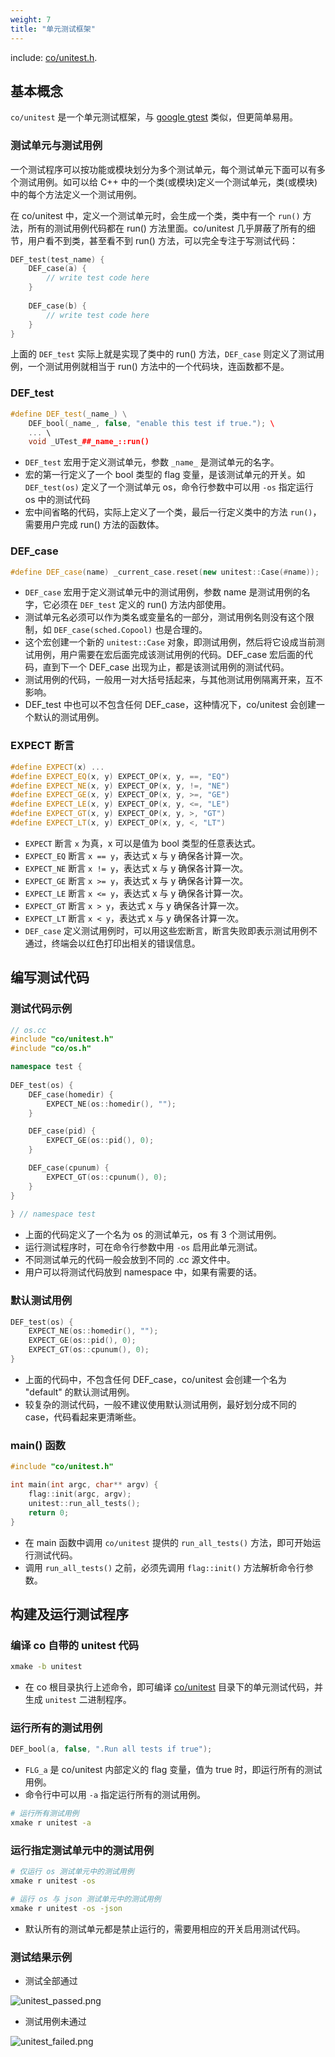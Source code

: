 ```yaml
---
weight: 7
title: "单元测试框架"
---
```


include: [co/unitest.h](https://github.com/idealvin/co/blob/master/include/co/unitest.h).


## 基本概念


`co/unitest` 是一个单元测试框架，与 [google gtest](https://github.com/google/googletest) 类似，但更简单易用。




### 测试单元与测试用例


一个测试程序可以按功能或模块划分为多个测试单元，每个测试单元下面可以有多个测试用例。如可以给 C++ 中的一个类(或模块)定义一个测试单元，类(或模块)中的每个方法定义一个测试用例。


在 co/unitest 中，定义一个测试单元时，会生成一个类，类中有一个 `run()` 方法，所有的测试用例代码都在 run() 方法里面。co/unitest 几乎屏蔽了所有的细节，用户看不到类，甚至看不到 run() 方法，可以完全专注于写测试代码：
```cpp
DEF_test(test_name) {
    DEF_case(a) {
        // write test code here
    }
    
    DEF_case(b) {
        // write test code here
    }
}
```
上面的 `DEF_test` 实际上就是实现了类中的 run() 方法，`DEF_case` 则定义了测试用例，一个测试用例就相当于 run() 方法中的一个代码块，连函数都不是。




### DEF_test
```cpp
#define DEF_test(_name_) \
    DEF_bool(_name_, false, "enable this test if true."); \ 
	... \ 
    void _UTest_##_name_::run()
```

- `DEF_test` 宏用于定义测试单元，参数 `_name_` 是测试单元的名字。
- 宏的第一行定义了一个 bool 类型的 flag 变量，是该测试单元的开关。如 `DEF_test(os)` 定义了一个测试单元 os，命令行参数中可以用 `-os` 指定运行 os 中的测试代码
- 宏中间省略的代码，实际上定义了一个类，最后一行定义类中的方法 `run()`，需要用户完成 run() 方法的函数体。





### DEF_case
```cpp
#define DEF_case(name) _current_case.reset(new unitest::Case(#name));
```

- `DEF_case` 宏用于定义测试单元中的测试用例，参数 name 是测试用例的名字，它必须在 `DEF_test` 定义的 run() 方法内部使用。
- 测试单元名必须可以作为类名或变量名的一部分，测试用例名则没有这个限制，如 `DEF_case(sched.Copool)` 也是合理的。
- 这个宏创建一个新的 `unitest::Case` 对象，即测试用例，然后将它设成当前测试用例，用户需要在宏后面完成该测试用例的代码。DEF_case 宏后面的代码，直到下一个 DEF_case 出现为止，都是该测试用例的测试代码。
- 测试用例的代码，一般用一对大括号括起来，与其他测试用例隔离开来，互不影响。
- DEF_test 中也可以不包含任何 DEF_case，这种情况下，co/unitest 会创建一个默认的测试用例。





### EXPECT 断言
```cpp
#define EXPECT(x) ...
#define EXPECT_EQ(x, y) EXPECT_OP(x, y, ==, "EQ")
#define EXPECT_NE(x, y) EXPECT_OP(x, y, !=, "NE")
#define EXPECT_GE(x, y) EXPECT_OP(x, y, >=, "GE")
#define EXPECT_LE(x, y) EXPECT_OP(x, y, <=, "LE")
#define EXPECT_GT(x, y) EXPECT_OP(x, y, >, "GT")
#define EXPECT_LT(x, y) EXPECT_OP(x, y, <, "LT")
```

- `EXPECT` 断言 `x` 为真，x 可以是值为 bool 类型的任意表达式。
- `EXPECT_EQ` 断言 `x == y`，表达式 x 与 y 确保各计算一次。
- `EXPECT_NE` 断言 `x != y`，表达式 x 与 y 确保各计算一次。
- `EXPECT_GE` 断言 `x >= y`，表达式 x 与 y 确保各计算一次。
- `EXPECT_LE` 断言 `x <= y`，表达式 x 与 y 确保各计算一次。
- `EXPECT_GT` 断言 `x > y`，表达式 x 与 y 确保各计算一次。
- `EXPECT_LT` 断言 `x < y`，表达式 x 与 y 确保各计算一次。
- `DEF_case` 定义测试用例时，可以用这些宏断言，断言失败即表示测试用例不通过，终端会以红色打印出相关的错误信息。







## 编写测试代码


### 测试代码示例
```cpp
// os.cc
#include "co/unitest.h"
#include "co/os.h"

namespace test {
    
DEF_test(os) {
    DEF_case(homedir) {
        EXPECT_NE(os::homedir(), "");
    }

    DEF_case(pid) {
        EXPECT_GE(os::pid(), 0);
    }

    DEF_case(cpunum) {
        EXPECT_GT(os::cpunum(), 0);
    }
}
    
} // namespace test
```

- 上面的代码定义了一个名为 os 的测试单元，os 有 3 个测试用例。
- 运行测试程序时，可在命令行参数中用 `-os` 启用此单元测试。
- 不同测试单元的代码一般会放到不同的 .cc 源文件中。
- 用户可以将测试代码放到 namespace 中，如果有需要的话。





### 默认测试用例
```cpp
DEF_test(os) {
    EXPECT_NE(os::homedir(), "");
    EXPECT_GE(os::pid(), 0);
    EXPECT_GT(os::cpunum(), 0);
}
```

- 上面的代码中，不包含任何 DEF_case，co/unitest 会创建一个名为 "default" 的默认测试用例。
- 较复杂的测试代码，一般不建议使用默认测试用例，最好划分成不同的 case，代码看起来更清晰些。





### main() 函数
```cpp
#include "co/unitest.h"

int main(int argc, char** argv) {
    flag::init(argc, argv);
    unitest::run_all_tests();
    return 0;
}
```

- 在 main 函数中调用 `co/unitest` 提供的 `run_all_tests()` 方法，即可开始运行测试代码。
- 调用 `run_all_tests()` 之前，必须先调用 `flag::init()` 方法解析命令行参数。







## 构建及运行测试程序




### 编译 co 自带的 unitest 代码
```bash
xmake -b unitest
```

- 在 co 根目录执行上述命令，即可编译 [co/unitest](https://github.com/idealvin/co/tree/master/unitest) 目录下的单元测试代码，并生成 `unitest` 二进制程序。





### 运行所有的测试用例
```cpp
DEF_bool(a, false, ".Run all tests if true");
```

- `FLG_a` 是 co/unitest 内部定义的 flag 变量，值为 true 时，即运行所有的测试用例。
- 命令行中可以用 `-a` 指定运行所有的测试用例。
```bash
# 运行所有测试用例
xmake r unitest -a
```




### 运行指定测试单元中的测试用例
```bash
# 仅运行 os 测试单元中的测试用例
xmake r unitest -os

# 运行 os 与 json 测试单元中的测试用例
xmake r unitest -os -json
```

- 默认所有的测试单元都是禁止运行的，需要用相应的开关启用测试代码。





### 测试结果示例


- 测试全部通过

![unitest_passed.png](/images/unitest_passed.png)


- 测试用例未通过

![unitest_failed.png](/images/unitest_failed.png)
